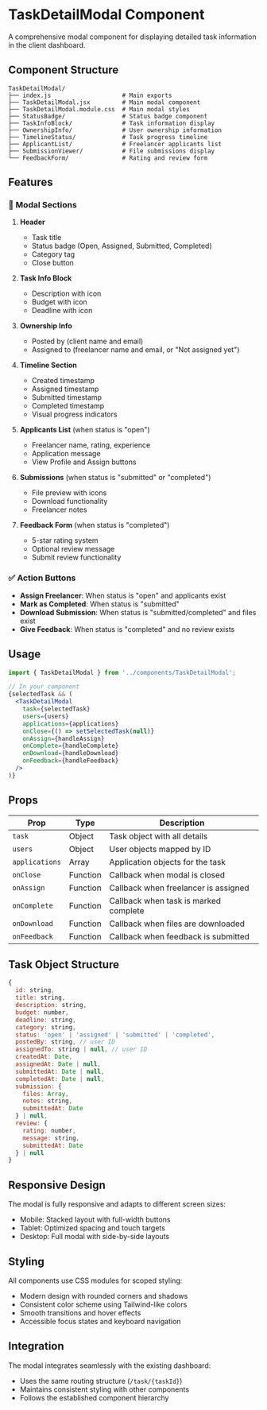 # TaskDetailModal Component

A comprehensive modal component for displaying detailed task information in the client dashboard.

## Component Structure

```
TaskDetailModal/
├── index.js                    # Main exports
├── TaskDetailModal.jsx         # Main modal component
├── TaskDetailModal.module.css  # Main modal styles
├── StatusBadge/                # Status badge component
├── TaskInfoBlock/              # Task information display
├── OwnershipInfo/              # User ownership information
├── TimelineStatus/             # Task progress timeline
├── ApplicantList/              # Freelancer applicants list
├── SubmissionViewer/           # File submissions display
└── FeedbackForm/               # Rating and review form
```

## Features

### 🎨 Modal Sections

1. **Header**
   - Task title
   - Status badge (Open, Assigned, Submitted, Completed)
   - Category tag
   - Close button

2. **Task Info Block**
   - Description with icon
   - Budget with icon
   - Deadline with icon

3. **Ownership Info**
   - Posted by (client name and email)
   - Assigned to (freelancer name and email, or "Not assigned yet")

4. **Timeline Section**
   - Created timestamp
   - Assigned timestamp
   - Submitted timestamp
   - Completed timestamp
   - Visual progress indicators

5. **Applicants List** (when status is "open")
   - Freelancer name, rating, experience
   - Application message
   - View Profile and Assign buttons

6. **Submissions** (when status is "submitted" or "completed")
   - File preview with icons
   - Download functionality
   - Freelancer notes

7. **Feedback Form** (when status is "completed")
   - 5-star rating system
   - Optional review message
   - Submit review functionality

### ✅ Action Buttons

- **Assign Freelancer**: When status is "open" and applicants exist
- **Mark as Completed**: When status is "submitted"
- **Download Submission**: When status is "submitted/completed" and files exist
- **Give Feedback**: When status is "completed" and no review exists

## Usage

```jsx
import { TaskDetailModal } from '../components/TaskDetailModal';

// In your component
{selectedTask && (
  <TaskDetailModal
    task={selectedTask}
    users={users}
    applications={applications}
    onClose={() => setSelectedTask(null)}
    onAssign={handleAssign}
    onComplete={handleComplete}
    onDownload={handleDownload}
    onFeedback={handleFeedback}
  />
)}
```

## Props

| Prop | Type | Description |
|------|------|-------------|
| `task` | Object | Task object with all details |
| `users` | Object | User objects mapped by ID |
| `applications` | Array | Application objects for the task |
| `onClose` | Function | Callback when modal is closed |
| `onAssign` | Function | Callback when freelancer is assigned |
| `onComplete` | Function | Callback when task is marked complete |
| `onDownload` | Function | Callback when files are downloaded |
| `onFeedback` | Function | Callback when feedback is submitted |

## Task Object Structure

```javascript
{
  id: string,
  title: string,
  description: string,
  budget: number,
  deadline: string,
  category: string,
  status: 'open' | 'assigned' | 'submitted' | 'completed',
  postedBy: string, // user ID
  assignedTo: string | null, // user ID
  createdAt: Date,
  assignedAt: Date | null,
  submittedAt: Date | null,
  completedAt: Date | null,
  submission: {
    files: Array,
    notes: string,
    submittedAt: Date
  } | null,
  review: {
    rating: number,
    message: string,
    submittedAt: Date
  } | null
}
```

## Responsive Design

The modal is fully responsive and adapts to different screen sizes:
- Mobile: Stacked layout with full-width buttons
- Tablet: Optimized spacing and touch targets
- Desktop: Full modal with side-by-side layouts

## Styling

All components use CSS modules for scoped styling:
- Modern design with rounded corners and shadows
- Consistent color scheme using Tailwind-like colors
- Smooth transitions and hover effects
- Accessible focus states and keyboard navigation

## Integration

The modal integrates seamlessly with the existing dashboard:
- Uses the same routing structure (`/task/{taskId}`)
- Maintains consistent styling with other components
- Follows the established component hierarchy 